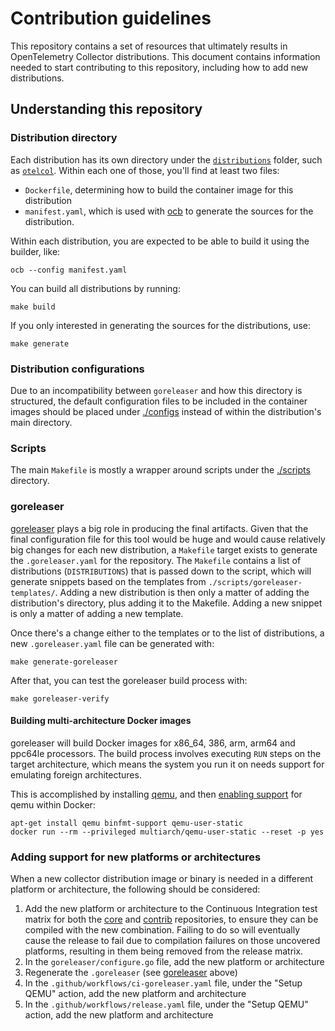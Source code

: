 # Contribution guidelines

This repository contains a set of resources that ultimately results in OpenTelemetry Collector distributions. This document contains information needed to start contributing to this repository, including how to add new distributions.

## Understanding this repository

### Distribution directory

Each distribution has its own directory under the [`distributions`](./distributions/) folder, such as [`otelcol`](./distributions/otelcol/).
Within each one of those, you'll find at least two files:

- `Dockerfile`, determining how to build the container image for this distribution
- `manifest.yaml`, which is used with [ocb](https://github.com/open-telemetry/opentelemetry-collector/tree/main/cmd/builder) to generate the sources for the distribution.

Within each distribution, you are expected to be able to build it using the builder, like:

```shell
ocb --config manifest.yaml
```

You can build all distributions by running:

```shell
make build
```

If you only interested in generating the sources for the distributions, use:

```shell
make generate
```

### Distribution configurations

Due to an incompatibility between `goreleaser` and how this directory is structured, the default configuration files to be included in the container images should be placed under [./configs](./configs) instead of within the distribution's main directory.

### Scripts

The main `Makefile` is mostly a wrapper around scripts under the [./scripts](./scripts) directory.

### goreleaser

[goreleaser](https://goreleaser.com) plays a big role in producing the final artifacts. Given that the final configuration file for this tool would be huge and would cause relatively big changes for each new distribution, a `Makefile` target exists to generate the `.goreleaser.yaml` for the repository. The `Makefile` contains a list of distributions (`DISTRIBUTIONS`) that is passed down to the script, which will generate snippets based on the templates from `./scripts/goreleaser-templates/`. Adding a new distribution is then only a matter of adding the distribution's directory, plus adding it to the Makefile. Adding a new snippet is only a matter of adding a new template.

Once there's a change either to the templates or to the list of distributions, a new `.goreleaser.yaml` file can be generated with:

```shell
make generate-goreleaser
```

After that, you can test the goreleaser build process with:

```shell
make goreleaser-verify
```

#### Building multi-architecture Docker images

goreleaser will build Docker images for x86_64, 386, arm, arm64 and ppc64le processors. The build process involves executing `RUN` steps on the target architecture, which means the system you run it on needs support for emulating foreign architectures.

This is accomplished by installing [qemu](https://www.qemu.org/), and then [enabling support](https://github.com/multiarch/qemu-user-static#readme) for qemu within Docker:

```shell
apt-get install qemu binfmt-support qemu-user-static
docker run --rm --privileged multiarch/qemu-user-static --reset -p yes
```

### Adding support for new platforms or architectures

When a new collector distribution image or binary is needed in a different platform or architecture, the following should be considered:

1. Add the new platform or architecture to the Continuous Integration test matrix for both the [core](https://github.com/open-telemetry/opentelemetry-collector) and [contrib](https://github.com/open-telemetry/opentelemetry-collector-contrib) repositories, to ensure they can be compiled with the new combination. Failing to do so will eventually cause the release to fail due to compilation failures on those uncovered platforms, resulting in them being removed from the release matrix.
2. In the `goreleaser/configure.go` file, add the new platform or architecture
3. Regenerate the `.goreleaser` (see [goreleaser](#goreleaser) above)
4. In the `.github/workflows/ci-goreleaser.yaml` file, under the "Setup QEMU" action, add the new platform and architecture
5. In the `.github/workflows/release.yaml` file, under the "Setup QEMU" action, add the new platform and architecture
